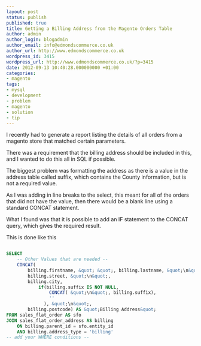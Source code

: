 ```yaml
---
layout: post
status: publish
published: true
title: Getting a Billing Address from the Magento Orders Table
author: admin
author_login: blogadmin
author_email: info@edmondscommerce.co.uk
author_url: http://www.edmondscommerce.co.uk
wordpress_id: 3415
wordpress_url: http://www.edmondscommerce.co.uk/?p=3415
date: 2012-09-13 10:40:28.000000000 +01:00
categories:
- magento
tags:
- mysql
- development
- problem
- magento
- solution
- tip
---
```

I recently had to generate a report listing the details of all orders from a magento store that matched certain parameters. 

There was a requirement that the billing address should be included in this, and I wanted to do this all in SQL if possible.

The biggest problem was formatting the address as there is a value in the address table called suffix, which contains the County information, but is not a required value.

As I was adding in line breaks to the select, this meant for all of the orders that did not have the value, then there would be a blank line using a standard CONCAT statement.

What I found was that it is possible to add an IF statement to the CONCAT query, which gives the required result.

This is done like this

```sql

SELECT
    -- Other Values that are needed --
    CONCAT(
        billing.firstname, &quot; &quot;, billing.lastname, &quot;\n&quot;, 
        billing.street, &quot;\n&quot;, 
        billing.city, 
            if(billing.suffix IS NOT NULL, 
                CONCAT( &quot;\n&quot;, billing.suffix),
                ''
              ), &quot;\n&quot;, 
        billing.postcode) AS &quot;Billing Address&quot;
FROM sales_flat_order AS sfo
JOIN sales_flat_order_address AS billing
    ON billing.parent_id = sfo.entity_id
    AND billing.address_type = 'billing'
-- add your WHERE conditions --

```
